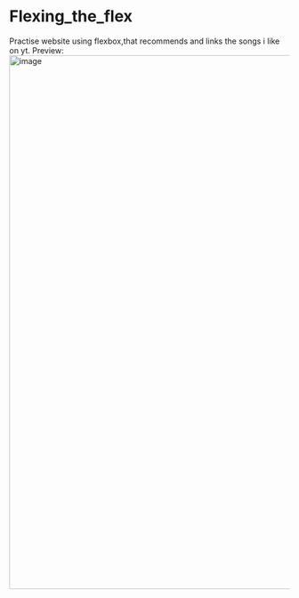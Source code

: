# Flexing_the_flex
Practise website using flexbox,that recommends and links the songs i like on yt.
Preview:
<img width="960" alt="image" src="https://user-images.githubusercontent.com/93701274/202012205-a12c5e84-28a9-48c4-92d8-383e035af6c3.png">
